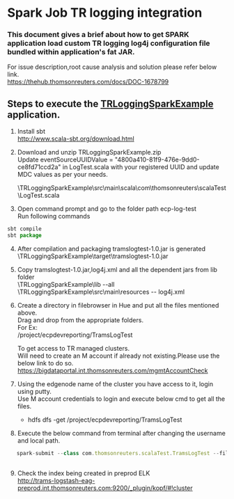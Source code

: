 # Spark Job TR logging integration

### This document gives a brief about how to get SPARK application load custom TR logging log4j configuration file bundled within application's fat JAR.

For issue description,root cause analysis and solution please refer below link.</br>
https://thehub.thomsonreuters.com/docs/DOC-1678799

## Steps to execute the [TRLoggingSparkExample](https://git.sami.int.thomsonreuters.com/TR-Enterprise-Logging/java-TR-Logging-Project-example/tree/master/TRLoggingSparkExample) application.

1) Install sbt</br>
   http://www.scala-sbt.org/download.html
  
2) Download and unzip TRLoggingSparkExample.zip</br>
   Update  eventSourceUUIDValue = "4800a410-81f9-476e-9dd0-ce8fd71ccd2a" in LogTest.scala with your registered UUID and update MDC        values as per your needs.</br>

   \TRLoggingSparkExample\src\main\scala\com\thomsonreuters\scalaTest\LogTest.scala

3) Open command prompt and go to the folder path ecp-log-test</br>
   Run following commands </br>
```javascript 
sbt compile
sbt package 
```
4) After compilation and packaging tramslogtest-1.0.jar is generated</br>
   \TRLoggingSparkExample\target\tramslogtest-1.0.jar
   
5) Copy tramslogtest-1.0.jar,log4j.xml and all the dependent jars from lib folder</br>
   \TRLoggingSparkExample\lib --all</br>
   \TRLoggingSparkExample\src\main\resources -- log4j.xml
   
6) Create a directory in filebrowser in Hue and put all the files mentioned above.</br>
   Drag and drop from the appropriate folders.</br>
   For Ex:</br>
   /project/ecpdevreporting/TramsLogTest
   
   To get access to TR managed clusters.</br>
   Will need to create an M account if already not existing.Please use the below link to do so.</br>
   https://bigdataportal.int.thomsonreuters.com/mgmtAccountCheck
   
7) Using the edgenode name of the cluster you have access to it, login using putty.</br>
   Use M account credentials to login and execute below cmd to get all the files.
   - hdfs dfs -get /project/ecpdevreporting/TramsLogTest
   
8) Execute the below command from terminal after changing the username and local path.</br>

   
```javascript    
   spark-submit --class com.thomsonreuters.scalaTest.TramsLogTest --files /hadoop/user/m6022631/TramsLogTest/log4j.xml --driver-java-options "-Dlog4j.configuration=log4j.xml" --driver-class-path /hadoop/user/m6022631/TramsLogTest/slf4j-api-1.7.6.jar,/hadoop/user/m6022631/TramsLogTest/javax.json-1.0.4.jar,/hadoop/user/m6022631/TramsLogTest/kafka-log4j-appender-0.9.0.0.jar,/hadoop/user/m6022631/TramsLogTest/kafka-clients-0.8.2.1.jar,/hadoop/user/m6022631/TramsLogTest/loglayout-34.1.6.jar,/hadoop/user/m6022631/TramsLogTest/KafkaMessagingUtil-32.3.9.jar,/hadoop/user/m6022631/TramsLogTest/ServiceRegistry-34.0.4.jar,/hadoop/user/m6022631/TramsLogTest/config-1.3.0.jar,/hadoop/user/m6022631/TramsLogTest/scala-logging-slf4j_2.11-2.1.1.jar,/hadoop/user/m6022631/TramsLogTest/scala-logging_2.11-3.1.0.jar,/hadoop/user/m6022631/TramsLogTest/json-20070829.jar --jars /hadoop/user/m6022631/TramsLogTest/slf4j-api-1.7.6.jar,/hadoop/user/m6022631/TramsLogTest/javax.json-1.0.4.jar,/hadoop/user/m6022631/TramsLogTest/kafka-log4j-appender-0.9.0.0.jar,/hadoop/user/m6022631/TramsLogTest/kafka-clients-0.8.2.1.jar,/hadoop/user/m6022631/TramsLogTest/loglayout-34.1.6.jar,/hadoop/user/m6022631/TramsLogTest/KafkaMessagingUtil-32.3.9.jar,/hadoop/user/m6022631/TramsLogTest/ServiceRegistry-34.0.4.jar,/hadoop/user/m6022631/TramsLogTest/config-1.3.0.jar,/hadoop/user/m6022631/TramsLogTest/scala-logging-slf4j_2.11-2.1.1.jar,/hadoop/user/m6022631/TramsLogTest/scala-logging_2.11-3.1.0.jar,/hadoop/user/m6022631/TramsLogTest/json-20070829.jar --num-executors 2 --driver-memory 8g --executor-memory 20g --master yarn --deploy-mode client --queue root.ecpdevcemreporting /hadoop/user/m6022631/TramsLogTest/tramslogtest-1.0.jar
   
``` 
9) Check the index being created in preprod ELK</br>
   http://trams-logstash-eag-preprod.int.thomsonreuters.com:9200/_plugin/kopf/#!cluster

